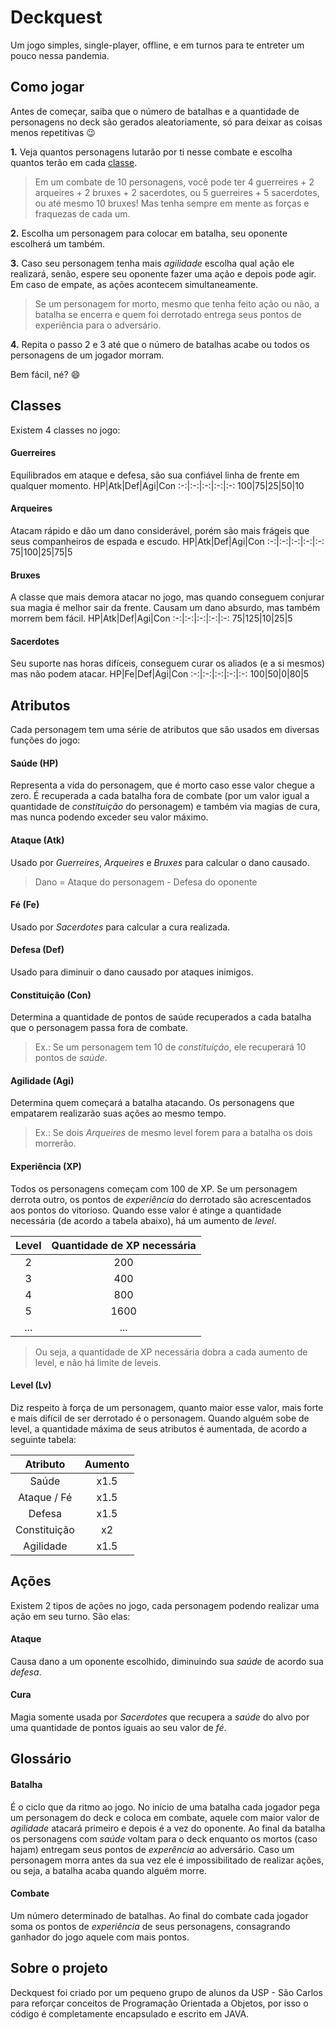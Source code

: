 # Deckquest

Um jogo simples, single-player, offline, e em turnos para te entreter um pouco nessa pandemia.
  
  
## Como jogar

Antes de começar, saiba que o número de batalhas e a quantidade de personagens no deck são gerados aleatoriamente, só para deixar as coisas menos repetitivas :wink:

**1.** Veja quantos personagens lutarão por ti nesse combate e escolha quantos terão em cada [classe](https://github.com/marcelats/POO#classes).
> Em um combate de 10 personagens, você pode ter 4 guerreires + 2 arqueires + 2 bruxes + 2 sacerdotes, ou 5 guerreires + 5 sacerdotes, ou até mesmo 10 bruxes! Mas tenha sempre em mente as forças e fraquezas de cada um.

**2.** Escolha um personagem para colocar em batalha, seu oponente escolherá um também.

**3.** Caso seu personagem tenha mais _agilidade_ escolha qual ação ele realizará, senão, espere seu oponente fazer uma ação e depois pode agir. Em caso de empate, as ações acontecem simultaneamente.
> Se um personagem for morto, mesmo que tenha feito ação ou não, a batalha se encerra e quem foi derrotado entrega seus pontos de experiência para o adversário.

**4.** Repita o passo 2 e 3 até que o número de batalhas acabe ou todos os personagens de um jogador morram.

Bem fácil, né? :smile:

## Classes

Existem 4 classes no jogo:

#### Guerreires 
Equilibrados em ataque e defesa, são sua confiável linha de frente em qualquer momento.
HP|Atk|Def|Agi|Con
:-:|:-:|:-:|:-:|:-:
100|75|25|50|10

#### Arqueires 
Atacam rápido e dão um dano considerável, porém são mais frágeis que seus companheiros de espada e escudo.
HP|Atk|Def|Agi|Con
:-:|:-:|:-:|:-:|:-:
75|100|25|75|5

#### Bruxes 
A classe que mais demora atacar no jogo, mas quando conseguem conjurar sua magia é melhor sair da frente. Causam um dano absurdo, mas também morrem bem fácil.
HP|Atk|Def|Agi|Con
:-:|:-:|:-:|:-:|:-:
75|125|10|25|5

#### Sacerdotes 
Seu suporte nas horas difíceis, conseguem curar os aliados (e a si mesmos) mas não podem atacar.
HP|Fe|Def|Agi|Con
:-:|:-:|:-:|:-:|:-:
100|50|0|80|5


## Atributos

Cada personagem tem uma série de atributos que são usados em diversas funções do jogo:

#### Saúde (HP)
Representa a vida do personagem, que é morto caso esse valor chegue a zero. É recuperada a cada batalha fora de combate (por um valor igual a quantidade de _constituição_ do personagem) e também via magias de cura, mas nunca podendo exceder seu valor máximo.

#### Ataque (Atk)
Usado por _Guerreires_, _Arqueires_ e _Bruxes_ para calcular o dano causado.
> Dano = Ataque do personagem - Defesa do oponente

#### Fé (Fe)
Usado por _Sacerdotes_ para calcular a cura realizada.

#### Defesa (Def)
Usado para diminuir o dano causado por ataques inimigos.

#### Constituição (Con)
Determina a quantidade de pontos de saúde recuperados a cada batalha que o personagem passa fora de combate.
> Ex.: Se um personagem tem 10 de _constituição_, ele recuperará 10 pontos de _saúde_.

#### Agilidade (Agi)
Determina quem começará a batalha atacando. Os personagens que empatarem realizarão suas ações ao mesmo tempo.
> Ex.: Se dois _Arqueires_ de mesmo level forem para a batalha os dois morrerão.

#### Experiência (XP)
Todos os personagens começam com 100 de XP. Se um personagem derrota outro, os pontos de _experiência_ do derrotado são acrescentados aos pontos do vitorioso. Quando esse valor é atinge a quantidade necessária (de acordo a tabela abaixo), há um aumento de _level_. 

Level | Quantidade de XP necessária
:---: | :-------------------------:
2 | 200
3 | 400
4 | 800
5 | 1600
...|...
> Ou seja, a quantidade de XP necessária dobra a cada aumento de level, e não há limite de leveis.

#### Level (Lv)
Diz respeito à força de um personagem, quanto maior esse valor, mais forte e mais difícil de ser derrotado é o personagem. Quando alguém sobe de level, a quantidade máxima de seus atributos é aumentada, de acordo a seguinte tabela:

Atributo | Aumento
:------: | :-----:
Saúde | x1.5
Ataque / Fé | x1.5
Defesa | x1.5
Constituição | x2
Agilidade | x1.5


## Ações

Existem 2 tipos de ações no jogo, cada personagem podendo realizar uma ação em seu turno. São elas:

#### Ataque
Causa dano a um oponente escolhido, diminuindo sua _saúde_ de acordo sua _defesa_.

#### Cura
Magia somente usada por _Sacerdotes_ que recupera a _saúde_ do alvo por uma quantidade de pontos iguais ao seu valor de _fé_.


## Glossário

#### Batalha
É o ciclo que da ritmo ao jogo. No início de uma batalha cada jogador pega um personagem do deck e coloca em combate, aquele com maior valor de _agilidade_ atacará primeiro e depois é a vez do oponente. Ao final da batalha os personagens com _saúde_ voltam para o deck enquanto os mortos (caso hajam) entregam seus pontos de _experência_ ao adversário. Caso um personagem morra antes da sua vez ele é impossibilitado de realizar ações, ou seja, a batalha acaba quando alguém morre.

#### Combate
Um número determinado de batalhas. Ao final do combate cada jogador soma os pontos de _experiência_ de seus personagens, consagrando ganhador do jogo aquele com mais pontos.


## Sobre o projeto

Deckquest foi criado por um pequeno grupo de alunos da USP - São Carlos para reforçar conceitos de Programação Orientada a Objetos, por isso o código é completamente encapsulado e escrito em JAVA.
